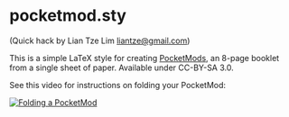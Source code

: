 # pocketmod.sty

(Quick hack by Lian Tze Lim liantze@gmail.com)

This is a simple LaTeX style for creating [PocketMods](http://www.pocketmod.com), an 8-page booklet from a single sheet of paper. Available under CC-BY-SA 3.0.

See this video for instructions on folding your PocketMod:

[![Folding a PocketMod](http://img.youtube.com/vi/IAb31rIeGZo/0.jpg)](http://www.youtube.com/watch?v=IAb31rIeGZo "Folding a PocketMod")

